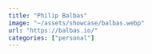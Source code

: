```yaml
---
title: "Philip Balbas"
image: "~/assets/showcase/balbas.webp"
url: "https://balbas.io/"
categories: ["personal"]
---
```

